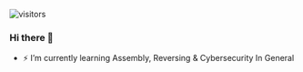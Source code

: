 ![visitors](https://visitor-badge.glitch.me/badge?page_id=github.com/EfrenZaidinVergeles&right_color=pink)

### Hi there 👋

- ⚡ I’m currently learning Assembly, Reversing & Cybersecurity In General

